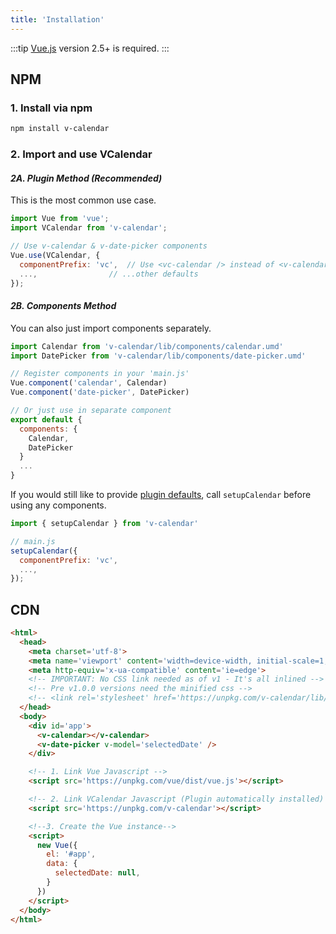 ```yaml
---
title: 'Installation'
---
```


:::tip
[Vue.js](https://vuejs.org) version 2.5+ is required.
:::

## NPM

### 1. Install via npm

```bash
npm install v-calendar
```

### 2. Import and use VCalendar
#### *2A. Plugin Method (Recommended)*

This is the most common use case.

```js
import Vue from 'vue';
import VCalendar from 'v-calendar';

// Use v-calendar & v-date-picker components
Vue.use(VCalendar, {
  componentPrefix: 'vc',  // Use <vc-calendar /> instead of <v-calendar />
  ...,                // ...other defaults
});

```

#### *2B. Components Method*

You can also just import components separately.

```js
import Calendar from 'v-calendar/lib/components/calendar.umd'
import DatePicker from 'v-calendar/lib/components/date-picker.umd'

// Register components in your 'main.js'
Vue.component('calendar', Calendar)
Vue.component('date-picker', DatePicker)

// Or just use in separate component
export default {
  components: {
    Calendar,
    DatePicker
  }
  ...
}
```

If you would still like to provide [plugin defaults](../api/defaults.md), call `setupCalendar` before using any components.

```js
import { setupCalendar } from 'v-calendar'

// main.js
setupCalendar({
  componentPrefix: 'vc',
  ...,
});
```

## CDN
```html
<html>
  <head>
    <meta charset='utf-8'>
    <meta name='viewport' content='width=device-width, initial-scale=1, shrink-to-fit=no'>
    <meta http-equiv='x-ua-compatible' content='ie=edge'>
    <!-- IMPORTANT: No CSS link needed as of v1 - It's all inlined -->
    <!-- Pre v1.0.0 versions need the minified css -->
    <!-- <link rel='stylesheet' href='https://unpkg.com/v-calendar/lib/v-calendar.min.css'> -->
  </head>
  <body>
    <div id='app'>
      <v-calendar></v-calendar>
      <v-date-picker v-model='selectedDate' />
    </div>

    <!-- 1. Link Vue Javascript -->
    <script src='https://unpkg.com/vue/dist/vue.js'></script>

    <!-- 2. Link VCalendar Javascript (Plugin automatically installed) -->
    <script src='https://unpkg.com/v-calendar'></script>

    <!--3. Create the Vue instance-->
    <script>
      new Vue({
        el: '#app',
        data: {
          selectedDate: null,
        }
      })
    </script>
  </body>
</html>
```
